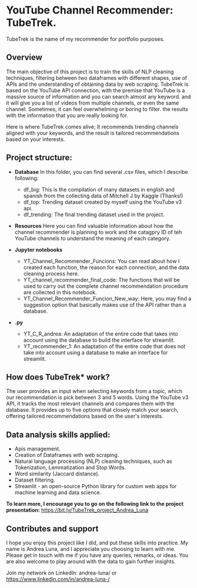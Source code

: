# YouTube Channel Recommender: TubeTrek.

TubeTrek is the name of my recommender for portfolio purposes. 


## Overview

The main objective of this project is to train the skills of NLP cleaning techniques, filtering between two dataframes with different shapes,
use of APIs and the understanding of obtaining data by web scraping.
TubeTrek is based on the YouTube API connection, with the premise that YouTube is a massive source of information and you can search almost any keyword.
and it will give you a list of videos from multiple channels, or even the same channel. Sometimes, it can feel overwhelming or boring to filter.
the results with the information that you are really looking for.

Here is where TubeTrek comes alive; It recommends trending channels aligned with your keywords, and the result is tailored recommendations based on your interests.

## Project structure:

- **Database**
  In this folder, you can find several .csv files, which I describe following:
    - df_big: This is the compilation of many datasets in english and spanish from the collecting data of Mitchell J by Kaggle (Thanks!)
    - df_top: Trending dataset created by myself using the YouTube v3 api.
    - df_trending: The final trending dataset used in the project.
 
- **Resources**
  Here you can find valuable information about how the channel recommender is planning to work and the catagpry ID of teh YouTube channels to understand the meaning of each category.

- **Jupyter notebooks**
    - YT_Channel_Recommender_Funcions: You can read about how I created each function, the reason for each connection, and the data cleaning process here.
    - YT_channel_recommender_final_code: The functions that will be used to carry out the complete channel recommendation procedure are collected in this notebook.
    - YT_Channel_Recommender_Funcion_New_way: Here, you may find a suggestion option that basically makes use of the API rather than a database.
 
- **.py**
    - YT_C_R_andrea: An adaptation of the entire code that takes into account using the database to build the interface for streamlit.
    - YT_recommender_1: An adaptation of the entire code that does not take into account using a database to make an interface for streamlit.
 
## How does TubeTrek* work?
The user provides an input when selecting keywords from a topic, which our recommendation is pick between 3 and 5 words. Using the YouTube v3 API, it tracks the most relevant channels and compares them with the database. It provides up to five options that closely match your search, offering tailored recommendations based on the user's interests.

## Data analysis skills applied:
  - Apis management.
  - Creation of Dataframes with web scraping.
  - Natural language processing (NLP) cleaning techniques, such as Tokenization, Lemmatization and Stop Words.
  - Word similarity (Jaccard distance).
  - Dataset filtering.
  - Streamlit - an open-source Python library for custom web apps for machine learning and data science.
    
**To learn more, I encourage you to go on the following link to the project presentation:** https://bit.ly/TubeTrek_project_Andrea_Luna

## Contributes and support

I hope you enjoy this project like I did, and put these skills into practice. My name is Andrea Luna, and I appreciate you choosing to learn with me. Please get in touch with me if you have any queries, remarks, or ideas. You are also welcome to play around with the data to gain further insights.

Join my network on LinkedIn: andrea-luna/ or https://www.linkedin.com/in/andrea-luna-/





